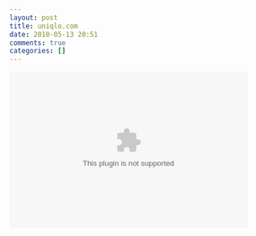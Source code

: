 ```yaml
---
layout: post
title: uniqlo.com
date: 2010-05-13 20:51
comments: true
categories: []
---
```

<object codebase="http://fpdownload.adobe.com/pub/shockwave/cabs/flash/swflash.cab#version=6,0,0,0" classid="clsid:d27cdb6e-ae6d-11cf-96b8-444553540000" width="424" height="278"><param name="_cx" value="11218"/><param name="_cy" value="7355"/><param name="FlashVars" value=""/><param name="Movie" value="http://www.uniqlo.jp/uniqlock/swf/blog_large.swf?user_id=UYzfxz6TIEWSOjif"/><param name="Src" value="http://www.uniqlo.jp/uniqlock/swf/blog_large.swf?user_id=UYzfxz6TIEWSOjif"/><param name="WMode" value="Transparent"/><param name="Play" value="0"/><param name="Loop" value="-1"/><param name="Quality" value="High"/><param name="SAlign" value="LT"/><param name="Menu" value="-1"/><param name="Base" value=""/><param name="AllowScriptAccess_old" value="always"/><param name="Scale" value="NoScale"/><param name="DeviceFont" value="0"/><param name="EmbedMovie" value="0"/><param name="BGColor" value=""/><param name="SWRemote" value=""/><param name="MovieData" value=""/><param name="SeamlessTabbing" value="1"/><param name="Profile" value="0"/><param name="ProfileAddress" value=""/><param name="ProfilePort" value="0"/><param name="AllowNetworking" value="all"/><param name="AllowFullScreen" value="false"/><embed src="http://www.uniqlo.jp/uniqlock/swf/blog_large.swf?user_id=UYzfxz6TIEWSOjif" width="424" height="278" allowscriptaccess="samedomain" base="." quality="high" wmode="transparent" pluginspage="http://www.adobe.com/shockwave/download/index.cgi?P1_Prod_Version=ShockwaveFlash"/><embed allowscriptaccess="never"/></object>

